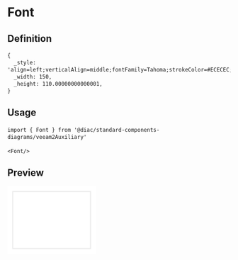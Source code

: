 # Font

## Definition

```
{
  _style: 'align=left;verticalAlign=middle;fontFamily=Tahoma;strokeColor=#ECECEC;strokeWidth=2;html=1;whiteSpace=wrap;spacing=6;fontStyle=0',
  _width: 150,
  _height: 110.00000000000001,
}
```

## Usage

```
import { Font } from '@diac/standard-components-diagrams/veeam2Auxiliary'

<Font/>
```

## Preview

<img src="./font.png" width="200"/>
